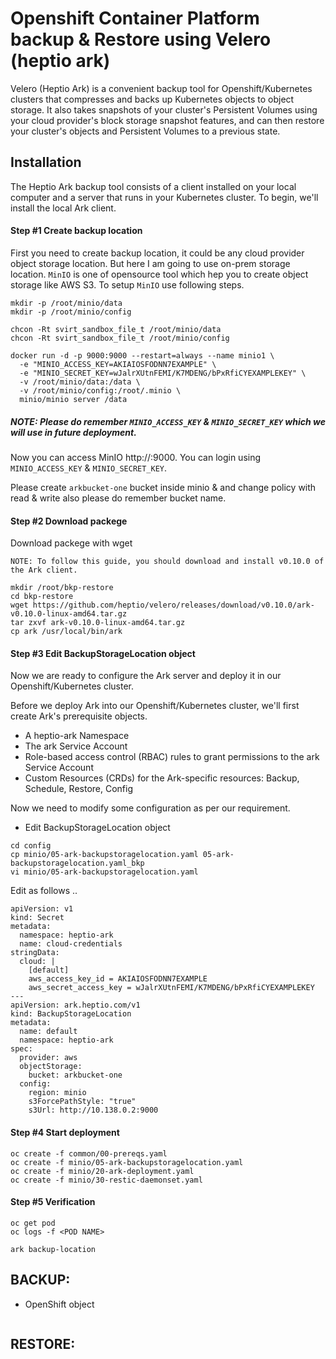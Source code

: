 # Openshift Container Platform backup & Restore using Velero (heptio ark)

Velero (Heptio Ark) is a convenient backup tool for Openshift/Kubernetes clusters that compresses and backs up Kubernetes objects to object storage. It also takes snapshots of your cluster's Persistent Volumes using your cloud provider's block storage snapshot features, and can then restore your cluster's objects and Persistent Volumes to a previous state.
 
## Installation

The Heptio Ark backup tool consists of a client installed on your local computer and a server that runs in your Kubernetes cluster. To begin, we'll install the local Ark client.

#### Step #1 Create backup location

First you need to create backup location, it could be any cloud provider object storage location. But here I am going to use on-prem storage location. ```MinIO``` is one of opensource tool which hep you to create object storage like AWS S3. To setup ```MinIO``` use following steps.

```
mkdir -p /root/minio/data
mkdir -p /root/minio/config

chcon -Rt svirt_sandbox_file_t /root/minio/data
chcon -Rt svirt_sandbox_file_t /root/minio/config

docker run -d -p 9000:9000 --restart=always --name minio1 \
  -e "MINIO_ACCESS_KEY=AKIAIOSFODNN7EXAMPLE" \
  -e "MINIO_SECRET_KEY=wJalrXUtnFEMI/K7MDENG/bPxRfiCYEXAMPLEKEY" \
  -v /root/minio/data:/data \
  -v /root/minio/config:/root/.minio \
  minio/minio server /data
```
##### NOTE: Please do remember ```MINIO_ACCESS_KEY``` & ```MINIO_SECRET_KEY``` which we will use in future deployment.

Now you can access MinIO http://<serverIP>:9000. You can login using ```MINIO_ACCESS_KEY``` & ```MINIO_SECRET_KEY```.
 
Please create ```arkbucket-one``` bucket inside minio & and change policy with read & write also please do remember bucket name.

#### Step #2 Download packege

Download packege with wget

```NOTE: To follow this guide, you should download and install v0.10.0 of the Ark client.```

```
mkdir /root/bkp-restore
cd bkp-restore
wget https://github.com/heptio/velero/releases/download/v0.10.0/ark-v0.10.0-linux-amd64.tar.gz
tar zxvf ark-v0.10.0-linux-amd64.tar.gz
cp ark /usr/local/bin/ark
```

#### Step #3 Edit BackupStorageLocation object

Now we are ready to configure the Ark server and deploy it in our Openshift/Kubernetes cluster.

Before we deploy Ark into our Openshift/Kubernetes cluster, we'll first create Ark's prerequisite objects. 

- A heptio-ark Namespace
- The ark Service Account
- Role-based access control (RBAC) rules to grant permissions to the ark Service Account
- Custom Resources (CRDs) for the Ark-specific resources: Backup, Schedule, Restore, Config

Now we need to modify some configuration as per our requirement.

 - Edit BackupStorageLocation object
 
 ```
 cd config
 cp minio/05-ark-backupstoragelocation.yaml 05-ark-backupstoragelocation.yaml_bkp
 vi minio/05-ark-backupstoragelocation.yaml
```

Edit as follows ..

```
apiVersion: v1
kind: Secret
metadata:
  namespace: heptio-ark
  name: cloud-credentials
stringData:
  cloud: |
    [default]
    aws_access_key_id = AKIAIOSFODNN7EXAMPLE
    aws_secret_access_key = wJalrXUtnFEMI/K7MDENG/bPxRfiCYEXAMPLEKEY
---
apiVersion: ark.heptio.com/v1
kind: BackupStorageLocation
metadata:
  name: default
  namespace: heptio-ark
spec:
  provider: aws
  objectStorage:
    bucket: arkbucket-one
  config:
    region: minio
    s3ForcePathStyle: "true"
    s3Url: http://10.138.0.2:9000
```

#### Step #4 Start deployment

```
oc create -f common/00-prereqs.yaml
oc create -f minio/05-ark-backupstoragelocation.yaml
oc create -f minio/20-ark-deployment.yaml
oc create -f minio/30-restic-daemonset.yaml
```

#### Step #5 Verification

```
oc get pod
oc logs -f <POD NAME>

ark backup-location
```


## BACKUP:

- OpenShift object

```

```


## RESTORE:



